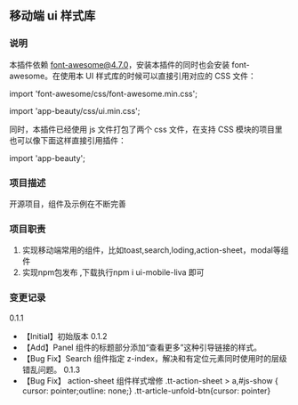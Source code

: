 <!--

- @Author: liva
- @Date: 2019-07-26 09:25:28
- @LastEditors: liva
- @LastEditTime: 2020-06-12 16:37:37
-->

## 移动端 ui 样式库

### 说明

本插件依赖 font-awesome@4.7.0，安装本插件的同时也会安装 font-awesome。在使用本 UI 样式库的时候可以直接引用对应的 CSS 文件：

import 'font-awesome/css/font-awesome.min.css';

import 'app-beauty/css/ui.min.css';

同时，本插件已经使用 js 文件打包了两个 css 文件，在支持 CSS 模块的项目里也可以像下面这样直接引用插件：

import 'app-beauty';

### 项目描述

开源项目，组件及示例在不断完善

### 项目职责

1. 实现移动端常用的组件，比如toast,search,loding,action-sheet，modal等组件
2. 实现npm包发布 ,下载执行npm i ui-mobile-liva 即可

### 变更记录

0.1.1
- 【Initial】初始版本
0.1.2
- 【Add】Panel 组件的标题部分添加“查看更多”这种引导链接的样式。
- 【Bug Fix】Search 组件指定 z-index，解决和有定位元素同时使用时的层级错乱问题。
0.1.3
- 【Bug Fix】 action-sheet 组件样式增修
  .tt-action-sheet > a,#js-show  { cursor: pointer;outline: none;}
  .tt-article-unfold-btn{cursor: pointer}

